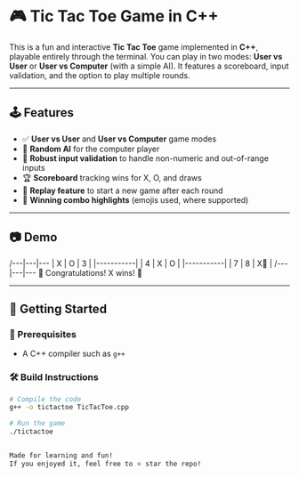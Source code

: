 # 🎮 Tic Tac Toe Game in C++

This is a fun and interactive **Tic Tac Toe** game implemented in **C++**, playable entirely through the terminal. You can play in two modes: **User vs User** or **User vs Computer** (with a simple AI). It features a scoreboard, input validation, and the option to play multiple rounds.

---

## 🕹️ Features

- ✅ **User vs User** and **User vs Computer** game modes
- 🎲 **Random AI** for the computer player
- 🧼 **Robust input validation** to handle non-numeric and out-of-range inputs
- 🏆 **Scoreboard** tracking wins for X, O, and draws
- 🔁 **Replay feature** to start a new game after each round
- 🎉 **Winning combo highlights** (emojis used, where supported)

---

## 📷 Demo

/---|---|---
| X | O | 3 |
|-----------|
| 4 | X | O |
|-----------|
| 7 | 8 | X🎉 |
/---|---|---
🎉 Congratulations! X wins! 🎉


---

## 🚀 Getting Started

### 🔧 Prerequisites
- A C++ compiler such as `g++`

### 🛠️ Build Instructions

```bash
# Compile the code
g++ -o tictactoe TicTacToe.cpp

# Run the game
./tictactoe


Made for learning and fun!
If you enjoyed it, feel free to ⭐️ star the repo!
